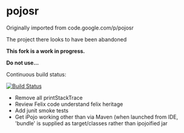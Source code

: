 # pojosr

Originally imported from code.google.com/p/pojosr

The project there looks to have been abandoned

**This fork is a work in progress.**

**Do not use...**

Continuous build status:

[![Build Status](https://travis-ci.org/donald-w/pojosr.svg?branch=master)](https://travis-ci.org/donald-w/pojosr)

* Remove all printStackTrace
* Review Felix code understand felix heritage
* Add junit smoke tests
* Get iPojo working other than via Maven (when launched from IDE, 'bundle' is supplied as target/classes rather than ipojoified jar

